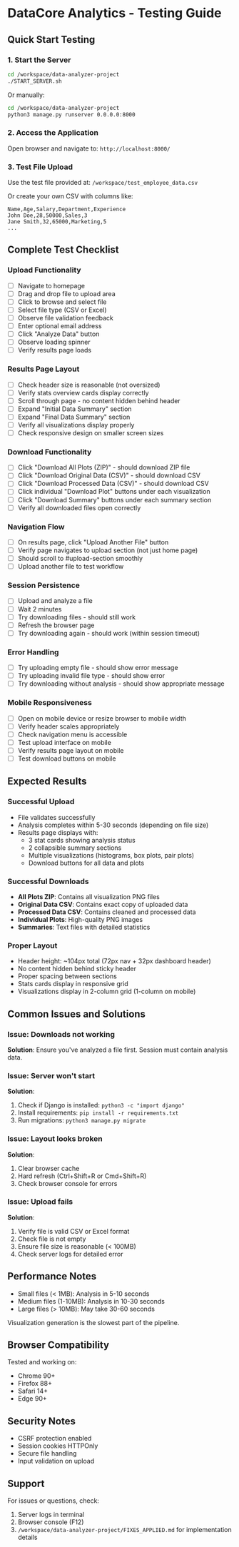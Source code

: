 # DataCore Analytics - Testing Guide

## Quick Start Testing

### 1. Start the Server
```bash
cd /workspace/data-analyzer-project
./START_SERVER.sh
```

Or manually:
```bash
cd /workspace/data-analyzer-project
python3 manage.py runserver 0.0.0.0:8000
```

### 2. Access the Application
Open browser and navigate to: `http://localhost:8000/`

### 3. Test File Upload

Use the test file provided at: `/workspace/test_employee_data.csv`

Or create your own CSV with columns like:
```csv
Name,Age,Salary,Department,Experience
John Doe,28,50000,Sales,3
Jane Smith,32,65000,Marketing,5
...
```

## Complete Test Checklist

### Upload Functionality
- [ ] Navigate to homepage
- [ ] Drag and drop file to upload area
- [ ] Click to browse and select file
- [ ] Select file type (CSV or Excel)
- [ ] Observe file validation feedback
- [ ] Enter optional email address
- [ ] Click "Analyze Data" button
- [ ] Observe loading spinner
- [ ] Verify results page loads

### Results Page Layout
- [ ] Check header size is reasonable (not oversized)
- [ ] Verify stats overview cards display correctly
- [ ] Scroll through page - no content hidden behind header
- [ ] Expand "Initial Data Summary" section
- [ ] Expand "Final Data Summary" section
- [ ] Verify all visualizations display properly
- [ ] Check responsive design on smaller screen sizes

### Download Functionality
- [ ] Click "Download All Plots (ZIP)" - should download ZIP file
- [ ] Click "Download Original Data (CSV)" - should download CSV
- [ ] Click "Download Processed Data (CSV)" - should download CSV
- [ ] Click individual "Download Plot" buttons under each visualization
- [ ] Click "Download Summary" buttons under each summary section
- [ ] Verify all downloaded files open correctly

### Navigation Flow
- [ ] On results page, click "Upload Another File" button
- [ ] Verify page navigates to upload section (not just home page)
- [ ] Should scroll to #upload-section smoothly
- [ ] Upload another file to test workflow

### Session Persistence
- [ ] Upload and analyze a file
- [ ] Wait 2 minutes
- [ ] Try downloading files - should still work
- [ ] Refresh the browser page
- [ ] Try downloading again - should work (within session timeout)

### Error Handling
- [ ] Try uploading empty file - should show error message
- [ ] Try uploading invalid file type - should show error
- [ ] Try downloading without analysis - should show appropriate message

### Mobile Responsiveness
- [ ] Open on mobile device or resize browser to mobile width
- [ ] Verify header scales appropriately
- [ ] Check navigation menu is accessible
- [ ] Test upload interface on mobile
- [ ] Verify results page layout on mobile
- [ ] Test download buttons on mobile

## Expected Results

### Successful Upload
- File validates successfully
- Analysis completes within 5-30 seconds (depending on file size)
- Results page displays with:
  - 3 stat cards showing analysis status
  - 2 collapsible summary sections
  - Multiple visualizations (histograms, box plots, pair plots)
  - Download buttons for all data and plots

### Successful Downloads
- **All Plots ZIP**: Contains all visualization PNG files
- **Original Data CSV**: Contains exact copy of uploaded data
- **Processed Data CSV**: Contains cleaned and processed data
- **Individual Plots**: High-quality PNG images
- **Summaries**: Text files with detailed statistics

### Proper Layout
- Header height: ~104px total (72px nav + 32px dashboard header)
- No content hidden behind sticky header
- Proper spacing between sections
- Stats cards display in responsive grid
- Visualizations display in 2-column grid (1-column on mobile)

## Common Issues and Solutions

### Issue: Downloads not working
**Solution**: Ensure you've analyzed a file first. Session must contain analysis data.

### Issue: Server won't start
**Solution**: 
1. Check if Django is installed: `python3 -c "import django"`
2. Install requirements: `pip install -r requirements.txt`
3. Run migrations: `python3 manage.py migrate`

### Issue: Layout looks broken
**Solution**: 
1. Clear browser cache
2. Hard refresh (Ctrl+Shift+R or Cmd+Shift+R)
3. Check browser console for errors

### Issue: Upload fails
**Solution**:
1. Verify file is valid CSV or Excel format
2. Check file is not empty
3. Ensure file size is reasonable (< 100MB)
4. Check server logs for detailed error

## Performance Notes

- Small files (< 1MB): Analysis in 5-10 seconds
- Medium files (1-10MB): Analysis in 10-30 seconds
- Large files (> 10MB): May take 30-60 seconds

Visualization generation is the slowest part of the pipeline.

## Browser Compatibility

Tested and working on:
- Chrome 90+
- Firefox 88+
- Safari 14+
- Edge 90+

## Security Notes

- CSRF protection enabled
- Session cookies HTTPOnly
- Secure file handling
- Input validation on upload

## Support

For issues or questions, check:
1. Server logs in terminal
2. Browser console (F12)
3. `/workspace/data-analyzer-project/FIXES_APPLIED.md` for implementation details
